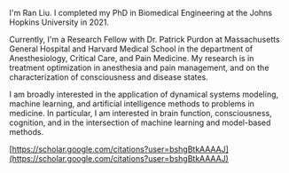 I'm Ran Liu. I completed my PhD in Biomedical Engineering at the Johns Hopkins University in 2021.

Currently, I'm a Research Fellow with Dr. Patrick Purdon at Massachusetts General Hospital and Harvard Medical School in the department of Anesthesiology, Critical Care, and Pain Medicine. My research is in treatment optimization in anesthesia and pain management, and on the characterization of consciousness and disease states.

I am broadly interested in the application of dynamical systems modeling, machine learning, and artificial intelligence methods to problems in medicine. In particular, I am interested in brain function, consciousness, cognition, and in the intersection of machine learning and model-based methods.

[https://scholar.google.com/citations?user=bshgBtkAAAAJ](https://scholar.google.com/citations?user=bshgBtkAAAAJ)
